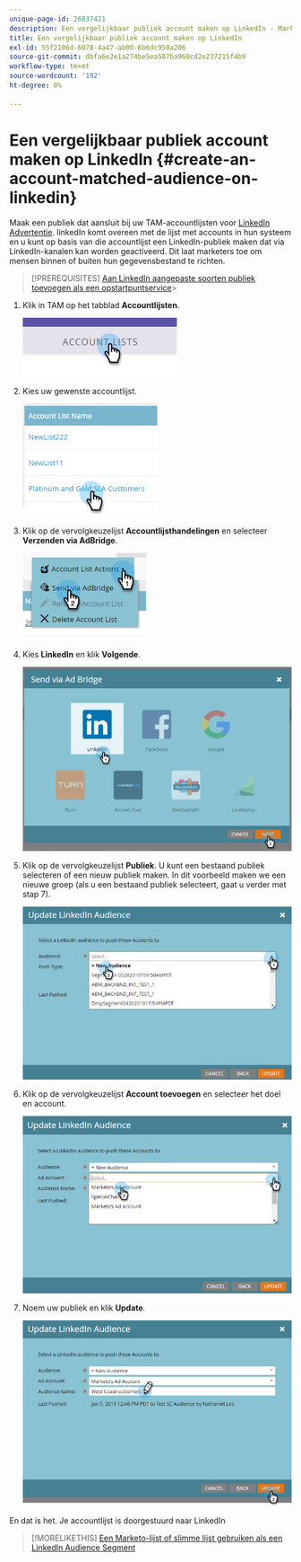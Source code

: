 ```yaml
---
unique-page-id: 26837421
description: Een vergelijkbaar publiek account maken op LinkedIn - Marketo Docs - Productdocumentatie
title: Een vergelijkbaar publiek account maken op LinkedIn
exl-id: 55f2106d-6078-4a47-ab00-6b6dc950a206
source-git-commit: dbfa6e2e1a274be5ea587ba960cd2e237215f4b9
workflow-type: tm+mt
source-wordcount: '192'
ht-degree: 0%

---
```


# Een vergelijkbaar publiek account maken op LinkedIn {#create-an-account-matched-audience-on-linkedin}

Maak een publiek dat aansluit bij uw TAM-accountlijsten voor [LinkedIn Advertentie](https://business.linkedin.com/marketing-solutions/ad-targeting/account-targeting). linkedIn komt overeen met de lijst met accounts in hun systeem en u kunt op basis van die accountlijst een LinkedIn-publiek maken dat via LinkedIn-kanalen kan worden geactiveerd. Dit laat marketers toe om mensen binnen of buiten hun gegevensbestand te richten.

>[!PREREQUISITES]
[Aan LinkedIn aangepaste soorten publiek toevoegen als een opstartpuntservice](/help/marketo/product-docs/demand-generation/ad-network-integrations/add-linkedin-matched-audiences-as-a-launchpoint-service.md)>
>

1. Klik in TAM op het tabblad **Accountlijsten**.

   ![](assets/create-a-matched-audience-on-linkedin-1.png)

1. Kies uw gewenste accountlijst.

   ![](assets/create-a-matched-audience-on-linkedin-2.png)

1. Klik op de vervolgkeuzelijst **Accountlijsthandelingen** en selecteer **Verzenden via AdBridge**.

   ![](assets/create-a-matched-audience-on-linkedin-3.png)

1. Kies **LinkedIn** en klik **Volgende**.

   ![](assets/create-a-matched-audience-on-linkedin-4.png)

1. Klik op de vervolgkeuzelijst **Publiek**. U kunt een bestaand publiek selecteren of een nieuw publiek maken. In dit voorbeeld maken we een nieuwe groep (als u een bestaand publiek selecteert, gaat u verder met stap 7).

   ![](assets/create-a-matched-audience-on-linkedin-5.png)

1. Klik op de vervolgkeuzelijst **Account toevoegen** en selecteer het doel en account.

   ![](assets/create-a-matched-audience-on-linkedin-6.png)

1. Noem uw publiek en klik **Update**.

   ![](assets/create-a-matched-audience-on-linkedin-7.png)

En dat is het. Je accountlijst is doorgestuurd naar LinkedIn

>[!MORELIKETHIS]
[Een Marketo-lijst of slimme lijst gebruiken als een LinkedIn Audience Segment](/help/marketo/product-docs/demand-generation/social/social-functions/use-a-marketo-list-or-smart-list-as-a-linkedin-audience-segment.md)
